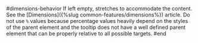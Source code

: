 #dimensions-behavior
If left empty, stretches to accommodate the content. See the [Dimensions]({%slug common-features/dimensions%}) article. Do not use `%` values because percentage values heavily depend on the styles of the parent element and the tooltip does not have a well defined parent element that can be properly relative to all possible targets.
#end

